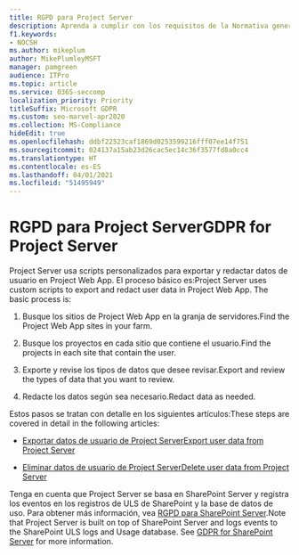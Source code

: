 ```yaml
---
title: RGPD para Project Server
description: Aprenda a cumplir con los requisitos de la Normativa general de protección de datos (GDPR) en un Servidor de proyectos in situ.
f1.keywords:
- NOCSH
ms.author: mikeplum
author: MikePlumleyMSFT
manager: pamgreen
audience: ITPro
ms.topic: article
ms.service: O365-seccomp
localization_priority: Priority
titleSuffix: Microsoft GDPR
ms.custom: seo-marvel-apr2020
ms.collection: MS-Compliance
hideEdit: true
ms.openlocfilehash: ddbf22523caf1869d0253599216fff07ee14f751
ms.sourcegitcommit: 024137a15ab23d26cac5ec14c36f3577fd8a0cc4
ms.translationtype: HT
ms.contentlocale: es-ES
ms.lasthandoff: 04/01/2021
ms.locfileid: "51495949"
---
```

# <a name="gdpr-for-project-server"></a><span data-ttu-id="c8963-103">RGPD para Project Server</span><span class="sxs-lookup"><span data-stu-id="c8963-103">GDPR for Project Server</span></span>

<span data-ttu-id="c8963-p101">Project Server usa scripts personalizados para exportar y redactar datos de usuario en Project Web App. El proceso básico es:</span><span class="sxs-lookup"><span data-stu-id="c8963-p101">Project Server uses custom scripts to export and redact user data in Project Web App. The basic process is:</span></span>

1.  <span data-ttu-id="c8963-106">Busque los sitios de Project Web App en la granja de servidores.</span><span class="sxs-lookup"><span data-stu-id="c8963-106">Find the Project Web App sites in your farm.</span></span>

2.  <span data-ttu-id="c8963-107">Busque los proyectos en cada sitio que contiene el usuario.</span><span class="sxs-lookup"><span data-stu-id="c8963-107">Find the projects in each site that contain the user.</span></span>

3.  <span data-ttu-id="c8963-108">Exporte y revise los tipos de datos que desee revisar.</span><span class="sxs-lookup"><span data-stu-id="c8963-108">Export and review the types of data that you want to review.</span></span>

4.  <span data-ttu-id="c8963-109">Redacte los datos según sea necesario.</span><span class="sxs-lookup"><span data-stu-id="c8963-109">Redact data as needed.</span></span>

<span data-ttu-id="c8963-110">Estos pasos se tratan con detalle en los siguientes artículos:</span><span class="sxs-lookup"><span data-stu-id="c8963-110">These steps are covered in detail in the following articles:</span></span>

- [<span data-ttu-id="c8963-111">Exportar datos de usuario de Project Server</span><span class="sxs-lookup"><span data-stu-id="c8963-111">Export user data from Project Server</span></span>](/Project/export-user-data-from-project-server?toc=/Office365/Enterprise/toc.json)

- [<span data-ttu-id="c8963-112">Eliminar datos de usuario de Project Server</span><span class="sxs-lookup"><span data-stu-id="c8963-112">Delete user data from Project Server</span></span>](/Project/delete-user-data-from-project-server?toc=/Office365/Enterprise/toc.json)


<span data-ttu-id="c8963-p102">Tenga en cuenta que Project Server se basa en SharePoint Server y registra los eventos en los registros de ULS de SharePoint y la base de datos de uso. Para obtener más información, vea [RGPD para SharePoint Server](gdpr-for-sharepoint-server.md).</span><span class="sxs-lookup"><span data-stu-id="c8963-p102">Note that Project Server is built on top of SharePoint Server and logs events to the SharePoint ULS logs and Usage database. See [GDPR for SharePoint Server](gdpr-for-sharepoint-server.md) for more information.</span></span>
